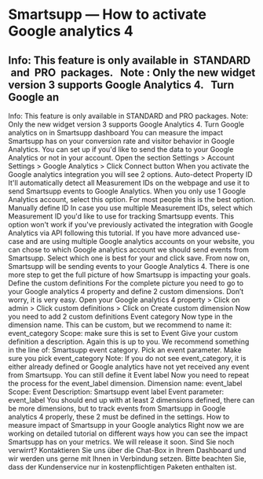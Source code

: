 # Smartsupp — How to activate Google analytics 4
## Info: This feature is only available in  STANDARD  and  PRO  packages.   Note : Only the new widget version 3 supports Google Analytics 4.   Turn Google an
Info: This feature is only available in STANDARD and PRO packages.
Note: Only the new widget version 3 supports Google Analytics 4.
Turn Google analytics on in Smartsupp dashboard
You can measure the impact Smartsupp has on your conversion rate and visitor behavior in Google Analytics. You can set up if you'd like to send the data to your Google Analytics or not in your account.
Open the section Settings > Account Settings > Google Analytics > Click Connect button
When you activate the Google analytics integration you will see 2 options.
Auto-detect Property ID
It'll automatically detect all Measurement IDs on the webpage and use it to send Smartsupp events to Google Analytics.
When you only use 1 Google Analytics account, select this option. For most people this is the best option.
Manually define ID
In case you use multiple Measurement IDs, select which Measurement ID you'd like to use for tracking Smartsupp events. This option won't work if you've previously activated the integration with Google Analytics via API following this tutorial.
If you have more advanced use-case and are using multiple Google analytics accounts on your website, you can chose to which Google analytics account we should send events from Smartsupp.
Select which one is best for your and click save. From now on, Smartsupp will be sending events to your Google Analytics 4. There is one more step to get the full picture of how Smartsupp is impacting your goals.
Define the custom definitions
For the complete picture you need to go to your Google analytics 4 property and define 2 custom dimensions. Don’t worry, it is very easy.
Open your Google analytics 4 property > Click on admin > Click custom definitions > Click on Create custom dimension
Now you need to add 2 custom definitions
Event category
Now type in the dimension name. This can be custom, but we recommend to name it: event_category 
Scope: make sure this is set to Event 
Give your custom definition a description. Again this is up to you. We recommend something in the line of: Smartsupp event category.
Pick an event parameter. Make sure you pick event_category
Note: If you do not see event_category, it is either already defined or Google analytics have not yet received any event from Smartsupp. You can still define it
Event label
Now you need to repeat the process for the event_label dimension.
Dimension name: event_label 
Scope: Event 
Description: Smartsupp event label
Event parameter: event_label
You should end up with at least 2 dimensions defined, there can be more dimensions, but to track events from Smartsupp in Google analytics 4 properly, these 2 must be defined in the settings.
How to measure impact of Smartsupp in your Google analytics
Right now we are working on detailed tutorial on different ways how you can see the impact Smartsupp has on your metrics. We will release it soon.
Sind Sie noch verwirrt? Kontaktieren Sie uns über die Chat-Box in Ihrem Dashboard und wir werden uns gerne mit Ihnen in Verbindung setzen. Bitte beachten Sie, dass der Kundenservice nur in kostenpflichtigen Paketen enthalten ist.

